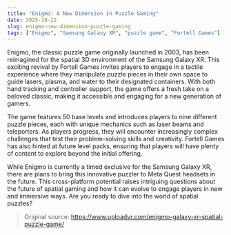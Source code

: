 ```yaml
---
title: "Enigmo: A New Dimension in Puzzle Gaming"
date: 2025-10-22
slug: enigmo-new-dimension-puzzle-gaming
tags: ["Enigmo", "Samsung Galaxy XR", "puzzle game", "Fortell Games"]
---
```

Enigmo, the classic puzzle game originally launched in 2003, has been reimagined for the spatial 3D environment of the Samsung Galaxy XR. This exciting revival by Fortell Games invites players to engage in a tactile experience where they manipulate puzzle pieces in their own space to guide lasers, plasma, and water to their designated containers. With both hand tracking and controller support, the game offers a fresh take on a beloved classic, making it accessible and engaging for a new generation of gamers.

The game features 50 base levels and introduces players to nine different puzzle pieces, each with unique mechanics such as laser beams and teleporters. As players progress, they will encounter increasingly complex challenges that test their problem-solving skills and creativity. Fortell Games has also hinted at future level packs, ensuring that players will have plenty of content to explore beyond the initial offering.

While Enigmo is currently a timed exclusive for the Samsung Galaxy XR, there are plans to bring this innovative puzzler to Meta Quest headsets in the future. This cross-platform potential raises intriguing questions about the future of spatial gaming and how it can evolve to engage players in new and immersive ways. Are you ready to dive into the world of spatial puzzles?

> Original source: https://www.uploadvr.com/enigmo-galaxy-xr-spatial-puzzle-game/